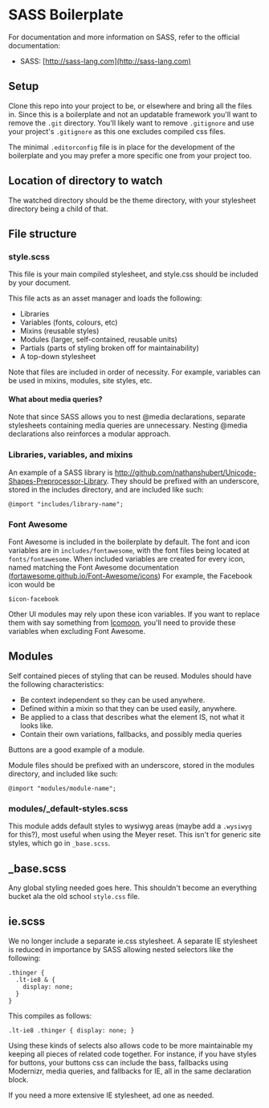 # SASS Boilerplate

For documentation and more information on SASS, refer to the official documentation:

* SASS: [http://sass-lang.com](http://sass-lang.com)

## Setup

Clone this repo into your project to be, or elsewhere and bring all the files in. Since this is a boilerplate and not an updatable framework you'll want to remove the `.git` directory. You'll likely want to remove `.gitignore` and use your project's `.gitignore` as this one excludes compiled css files.

The minimal `.editorconfig` file is in place for the development of the boilerplate and you may prefer a more specific one from your project too.

## Location of directory to watch

The watched directory should be the theme directory, with your stylesheet directory being a child of that.

## File structure

### style.scss

This file is your main compiled stylesheet, and style.css should be included by your document.

This file acts as an asset manager and loads the following:

* Libraries
* Variables (fonts, colours, etc)
* Mixins (reusable styles)
* Modules (larger, self-contained, reusable units)
* Partials (parts of styling broken off for maintainability)
* A top-down stylesheet

Note that files are included in order of necessity. For example, variables can be used in mixins, modules, site styles, etc.

#### What about media queries?
Note that since SASS allows you to nest @media declarations, separate stylesheets containing media queries are unnecessary. Nesting @media declarations also reinforces a modular approach.

### Libraries, variables, and mixins

An example of a SASS library is http://github.com/nathanshubert/Unicode-Shapes-Preprocessor-Library.
They should be prefixed with an underscore, stored in the includes directory,
and are included like such:

```
@import "includes/library-name";
```


### Font Awesome

Font Awesome is included in the boilerplate by default. The font and icon variables are in `includes/fontawesome`, with the font files being located at `fonts/fontawesome`. When included variables are created for every icon, named matching the Font Awesome documentation ([fortawesome.github.io/Font-Awesome/icons](http://fortawesome.github.io/Font-Awesome/icons/)) For example, the Facebook icon would be

```
$icon-facebook
```

Other UI modules may rely upon these icon variables. If you want to replace them with say something from [Icomoon](https://icomoon.io/app), you'll need to provide these variables when excluding Font Awesome.


## Modules

Self contained pieces of styling that can be reused.
Modules should have the following characteristics:

* Be context independent so they can be used anywhere.
* Defined within a mixin so that they can be used easily, anywhere.
* Be applied to a class that describes what the element IS, not what it looks like.
* Contain their own variations, fallbacks, and possibly media queries

Buttons are a good example of a module.

Module files should be prefixed with an underscore, stored in the modules directory,
and included like such:

```
@import "modules/module-name";
```

### modules/_default-styles.scss

This module adds default styles to wysiwyg areas (maybe add a `.wysiwyg` for this?), most useful when using the Meyer reset. This isn't for generic site styles, which go in `_base.scss`.

## _base.scss

Any global styling needed goes here. This shouldn't become an everything bucket ala the old school `style.css` file.

## ie.scss

We no longer include a separate ie.css stylesheet. A separate IE stylesheet is reduced in importance by SASS allowing nested selectors like the following:

```
.thinger {
  .lt-ie8 & {
    display: none;
  }
}
```

This compiles as follows:

```
.lt-ie8 .thinger { display: none; }
```

Using these kinds of selects also allows code to be more maintainable my keeping all pieces of related code together. For instance, if you have styles for buttons, your buttons css can include the bass, fallbacks using Modernizr, media queries, and fallbacks for IE, all in the same declaration block.

If you need a more extensive IE stylesheet, ad one as needed.

